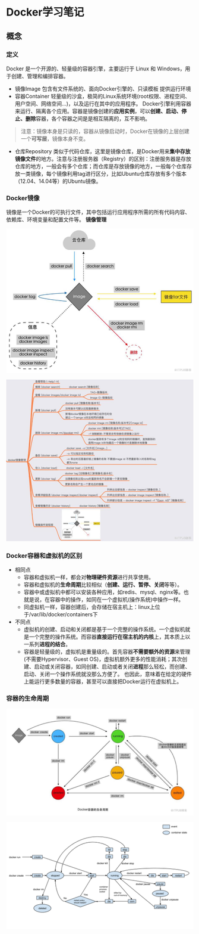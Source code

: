 # Docker学习笔记
## 概念
### 定义
Docker 是一个开源的、轻量级的容器引擎，主要运行于 Linux 和 Windows，用于创建、管理和编排容器。
- 镜像Image
包含有文件系统的、面向Docker引擎的、只读模板
提供运行环境
- 容器Container
轻量级的沙盒，极简的Linux系统环境(root权限、进程空间、用户空间、网络空间...)，以及运行在其中的应用程序。
Docker引擎利用容器来运行、隔离各个应用。容器是镜像创建的**应用实例**，可以**创建、启动、停止、删除**容器，各个容器之间是是相互隔离的，互不影响。
> 注意：镜像本身是只读的，容器从镜像启动时，Docker在镜像的上层创建一个**可写层**，镜像本身不变。
- 仓库Repository
类似于代码仓库，这里是镜像仓库，是Docker用来**集中存放镜像文件**的地方。注意与注册服务器（Registry）的区别：注册服务器是存放仓库的地方，一般会有多个仓库；而仓库是存放镜像的地方，一般每个仓库存放一类镜像，每个镜像利用tag进行区分，比如Ubuntu仓库存放有多个版本（12.04、14.04等）的Ubuntu镜像。

### Docker镜像
镜像是一个Docker的可执行文件，其中包括运行应用程序所需的所有代码内容、依赖库、环境变量和配置文件等。
**镜像管理**

![](.img/image.jpeg)

![](.img/image_mind.jpeg)

### Docker容器和虚拟机的区别
- 相同点
  - 容器和虚拟机一样，都会对**物理硬件资源**进行共享使用。
  - 容器和虚拟机的**生命周期**比较相似（**创建、运行、暂停、关闭**等等）。
  - 容器中或虚拟机中都可以安装各种应用，如redis、mysql、nginx等。也就是说，在容器中的操作，如同在一个虚拟机(操作系统)中操作一样。
  - 同虚拟机一样，容器创建后，会存储在宿主机上：linux上位于/var/lib/docker/containers下
- 不同点
  - 虚拟机的创建、启动和关闭都是基于一个完整的操作系统。一个虚拟机就是一个完整的操作系统。而容器**直接运行在宿主机的内核**上，其本质上以一系列**进程的结合**。
  - 容器是轻量级的，虚拟机是重量级的。首先容器**不需要额外的资源**来管理(不需要Hypervisor、Guest OS)，虚拟机额外更多的性能消耗；其次创建、启动或关闭容器，如同创建、启动或者关闭**进程**那么轻松，而创建、启动、关闭一个操作系统就没那么方便了。
也因此，意味着在给定的硬件上能运行更多数量的容器，甚至可以直接把Docker运行在虚拟机上。

### 容器的生命周期

![](.img/contain.png)

![](.img/contain_life.jpg)

